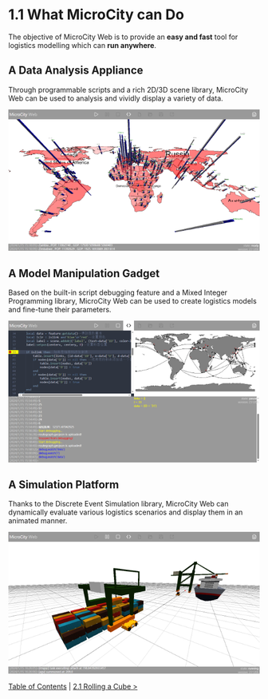 # 1.1 What MicroCity can Do
The objective of MicroCity Web is to provide an **easy and fast** tool for logistics modelling which can **run anywhere**.

## A Data Analysis Appliance 
Through programmable scripts and a rich 2D/3D scene library, MicroCity Web can be used to analysis and vividly display a variety of data.
 
![data visualization](./img/data_visulization.png)

## A Model Manipulation Gadget
Based on the built-in script debugging feature and a Mixed Integer Programming library, MicroCity Web can be used to create logistics models and fine-tune their parameters. 

![model analysis](./img/network_analysis.png)

## A Simulation Platform
Thanks to the Discrete Event Simulation library, MicroCity Web can dynamically evaluate various logistics scenarios and display them in an animated manner. 

![terminal simulation](./img/terminal_simulation.apng)

[Table of Contents](readme.md) | [2.1 Rolling a Cube >](2.1_rolling_a_cube.md)